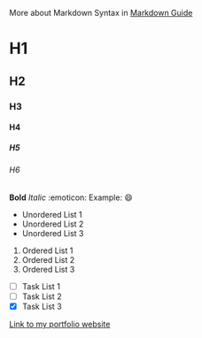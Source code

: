  More about Markdown Syntax in [Markdown Guide](https://www.markdownguide.org/basic-syntax)

# H1
## H2
### H3
#### H4
##### H5
###### H6
**Bold**
_Italic_
:emoticon: Example: :smile:

 - Unordered List 1
 - Unordered List 2
 - Unordered List 3

 1. Ordered List 1
 2. Ordered List 2
 3. Ordered List 3

 - [ ] Task List 1
 - [ ] Task List 2
 - [x] Task List 3
 
[Link to my portfolio website](https://www.devthiart.com)
 
